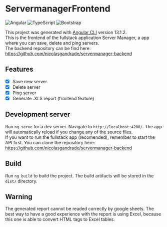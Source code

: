 # ServermanagerFrontend

![Angular](https://img.shields.io/badge/angular-%23DD0031.svg?style=for-the-badge&logo=angular&logoColor=white)
![TypeScript](https://img.shields.io/badge/typescript-%23007ACC.svg?style=for-the-badge&logo=typescript&logoColor=white)
![Bootstrap](https://img.shields.io/badge/bootstrap-%23563D7C.svg?style=for-the-badge&logo=bootstrap&logoColor=white)

This project was generated with [Angular CLI](https://github.com/angular/angular-cli) version 13.1.2.  
This is the frontend of the fullstack application Server Manager, a app where you can save, delete and ping servers.  
The backend repository can be find here: https://github.com/nicolasgandrade/servermanager-backend

<h2 id="features">Features</h2>

- [x] Save new server
- [x] Delete server
- [x] Ping server
- [x] Generate .XLS report (frontend feature)

## Development server

Run `ng serve` for a dev server. Navigate to `http://localhost:4200/`. The app will automatically reload if you change any of the source files.  
If you want to run the fullstack app (recomended), remember to start the API first. You can clone the repository here: https://github.com/nicolasgandrade/servermanager-backend

## Build

Run `ng build` to build the project. The build artifacts will be stored in the `dist/` directory.

## Warning
The generated report cannot be readed correctly by google sheets. The best way to have a good experience with the report is using Excel, because this one is able to convert HTML tags to Excel tables.
